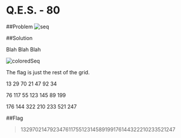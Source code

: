 # Q.E.S. - 80

##Problem
![seq](http://compete.sctf.io/problems/2015q1/seq.png "seq")


##Solution

Blah Blah Blah

![coloredSeq](http://s16.postimg.org/pwvjc7g5x/QES.png "coloredSeq")

The flag is just the rest of the grid.

13  29  70  21  47  92  34

76  117 55  123 145 89  199

176 144 322 210 233 521 247

##Flag

>13297021479234761175512314589199176144322210233521247
